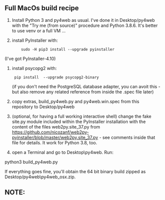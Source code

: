 ## Full MacOs build recipe
1. Install Python 3 and py4web as usual. I've done it in Desktop/py4web with the "Try me (from source)" procedure and Python 3.8.6. It's better to use venv or a full VM ...

1. install PyInstaller with:

           sudo -H pip3 install --upgrade pyinstaller

(I've got PyInstaller-4.10)

1. install psycopg2 with:

        pip install  --upgrade psycopg2-binary
        
   (if you don't need the PostgreSQL database adapter, you can avoit this - but also remove any related reference from inside the .spec file later)

1. copy extras, build_py4web.py and py4web.win.spec from this repository to Desktop/py4web

1. (optional, for having a full working interactive shell) change the fake site.py module included within the PyInstaller installation with the content of the files web2py.site_37.py
   from https://github.com/nicozanf/web2py-pyinstaller/blob/master/web2py.site_37.py - see comments inside that file for details. It work for Python 3.8, too.

1. open a Terminal and go to Desktop\py4web. Run:

python3 build_py4web.py

If everything goes fine, you'll obtain the 64 bit binary build zipped as Desktop/py4web\py4web_osx.zip.


## NOTE:



